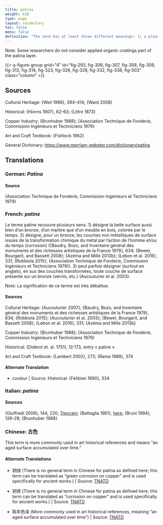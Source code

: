 ```yaml
---
title: patina
weight: 610
type: page
layout: vocabulary
toc: false
menu: false
definition: "The term has at least three different meanings: 1) a pleasing surface alteration acquired over time—whether on a bronze or marble sculpture, furniture, or a painting—that may add aesthetic value; 2) the chemical transformation of a metal surface to a mineral layer (sometimes referred to as chemical patina, see %%corrosion%%) that usually has a different color from and reduces the bright metallic reflectance of the polished original cast surface; or 3) (as opposed to chemically induced patinas) organic %%coatings%% such as resin, lacquer, oil, wax, or synthetic resins applied to the surface of metals that can change the color, texture, saturation, and/or reflectance."
---
```


<div class="backmatter">

Note: Some researchers do not consider applied organic coatings part of the patina layer.

</div>

{{< q-figure-group grid="4" id="fig-293, fig-306, fig-307, fig-308, fig-309, fig-313, fig-314, fig-323, fig-326, fig-328, fig-332, fig-338, fig-503" class="column" >}}

## Sources

Cultural Heritage: {Weil 1996}, 394–414; {Ward 2008}

Historical: {Hiorns 1907}, 62–63; {Littre 1873}

Copper Industry: {Brunhuber 1988}; {Association Technique de Fonderie, Commission Ingénieurs et Techniciens 1979}

Art and Craft Textbook: {Fishlock 1962}

General Dictionary: <https://www.merriam-webster.com/dictionary/patina>

## Translations

<div class="accordion">

### **German**: *Patina*

#### Source

{Association Technique de Fonderie, Commission Ingénieurs et Techniciens 1979}

### **French**: *patine*

Le terme patine recouvre plusieurs sens. 1) désigne la belle surface aussi bien d’un bronze, d’un marbre que d’un meuble en bois, colorée par le temps. 2) désigne, pour un bronze, les couches non métalliques de surface issues de la transformation chimique du métal par l’action de l’homme et/ou du temps (corrosion) ({Baudry, Bozo, and Inventaire général des monuments et des richesses artistiques de la France 1978}, 634; {Bewer, Bourgarit, and Bassett 2008}; {Azéma and Mille 2013b}; {Lebon et al. 2016}, 331; {Robbiola 2015}; {Association Technique de Fonderie, Commission Ingénieurs et Techniciens 1979}). 3) peut parfois désigner (surtout en anglais), en sus des couches transformées, toute couche de surface présente sur un bronze (vernis, etc.) {Aucouturier et al. 2003}.

<div class="backmatter">
Note: La signification de ce terme est très débattue.
</div>

#### Sources

Cultural Heritage: {Aucouturier 2007}; {Baudry, Bozo, and Inventaire général des monuments et des richesses artistiques de la France 1978}, 634; {Robbiola 2015}; {Aucouturier et al. 2003}; {Bewer, Bourgarit, and Bassett 2008}; {Lebon et al. 2016}, 331; {Azéma and Mille 2013b}

Copper Industry: {Brunhuber 1988}; {Association Technique de Fonderie, Commission Ingénieurs et Techniciens 1979}

Historical: {Diderot et. al. 1751}, 12:173, entry « patine »

Art and Craft Textbook: {Lambert 2002}, 273; {Rama 1988}, 374

#### Alternate Translation

- *couleur* | Source: Historical: {Félibien 1690}, 334

### **Italian**: *patina*

#### Sources

{Giuffredi 2006}, 144, 220; [Treccani](http://www.treccani.it/vocabolario/patina/); {Battaglia 1961}, [here](http://www.gdli.it/pdf_viewer/Scripts/pdf.js/web/viewer.asp?file=/PDF/GDLI12/GDLI_12_ocr_829.pdf&parola=patina); {Bruni 1994}, 126–28; {Brunhuber 1988}

### **Chinese**: 古色

This term is more commonly used in art historical references and means “an aged surface accumulated over time.”

#### Alternate Translations

- 铜绿 (There is no general term in Chinese for patina as defined here; this term can be translated as “green corrosion on copper” and is used specifically for ancient works.) | Source: [TNATD](https:\terms.naer.edu.tw\detail\643113\%3findex=3)

- 铜锈 (There is no general term in Chinese for patina as defined here; this term can be translated as “corrosion on copper” and is used specifically for ancient works.) | Source: [TNATD](https:\terms.naer.edu.tw\detail\643113\%3findex=3)

- 陈年色泽 (More commonly used in art historical references, meaning “an aged surface accumulated over time”) | Source: [TNATD](https://terms.naer.edu.tw/detail/3610266/?index=6)

</div>
